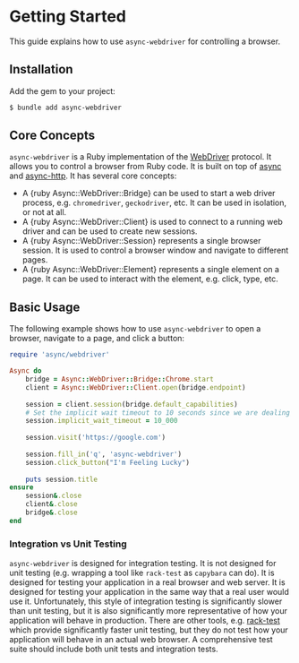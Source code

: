 # Getting Started

This guide explains how to use `async-webdriver` for controlling a browser.

## Installation

Add the gem to your project:

~~~ bash
$ bundle add async-webdriver
~~~

## Core Concepts

`async-webdriver` is a Ruby implementation of the [WebDriver](https://www.w3.org/TR/webdriver/) protocol. It allows you to control a browser from Ruby code. It is built on top of [async](https://github.com/socketry/async) and [async-http](https://github.com/socketry/async-http). It has several core concepts:

- A {ruby Async::WebDriver::Bridge} can be used to start a web driver process, e.g. `chromedriver`, `geckodriver`, etc. It can be used in isolation, or not at all.
- A {ruby Async::WebDriver::Client} is used to connect to a running web driver and can be used to create new sessions.
- A {ruby Async::WebDriver::Session} represents a single browser session. It is used to control a browser window and navigate to different pages.
- A {ruby Async::WebDriver::Element} represents a single element on a page. It can be used to interact with the element, e.g. click, type, etc.

## Basic Usage

The following example shows how to use `async-webdriver` to open a browser, navigate to a page, and click a button:

~~~ ruby
require 'async/webdriver'

Async do
	bridge = Async::WebDriver::Bridge::Chrome.start
	client = Async::WebDriver::Client.open(bridge.endpoint)
	
	session = client.session(bridge.default_capabilities)
	# Set the implicit wait timeout to 10 seconds since we are dealing with the real internet (which can be slow):
	session.implicit_wait_timeout = 10_000
	
	session.visit('https://google.com')
	
	session.fill_in('q', 'async-webdriver')
	session.click_button("I'm Feeling Lucky")
	
	puts session.title
ensure
	session&.close
	client&.close
	bridge&.close
end
~~~

### Integration vs Unit Testing

`async-webdriver` is designed for integration testing. It is not designed for unit testing (e.g. wrapping a tool like `rack-test` as `capybara` can do). It is designed for testing your application in a real browser and web server. It is designed for testing your application in the same way that a real user would use it. Unfortunately, this style of integration testing is significantly slower than unit testing, but it is also significantly more representative of how your application will behave in production. There are other tools, e.g. [rack-test](https://github.com/rack/rack-test) which provide significantly faster unit testing, but they do not test how your application will behave in an actual web browser. A comprehensive test suite should include both unit tests and integration tests.
